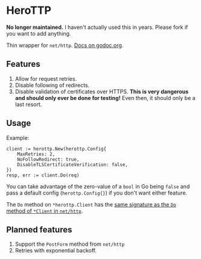 # HeroTTP

**No longer maintained.** I haven't actually used this in years. Please fork if you want to add anything.

Thin wrapper for `net/http`. [Docs on godoc.org](https://godoc.org/github.com/craigfurman/herottp).

## Features
1. Allow for request retries.
1. Disable following of redirects.
1. Disable validation of certificates over HTTPS. **This is very dangerous and should
   only ever be done for testing!** Even then, it should only be a last resort.

## Usage
Example:
```
client := herottp.New(herottp.Config{
    MaxRetries: 2,
    NoFollowRedirect: true,
    DisableTLSCertificateVerification: false,
})
resp, err := client.Do(req)
```
You can take advantage of the zero-value of a `bool` in Go being `false` and pass
a default config (`herottp.Config{}`) if you don't want either feature.

The `Do` method on `*herottp.Client` has the [same signature as the `Do` method of `*Client`
in `net/http`](https://golang.org/pkg/net/http/#Client.Do).

## Planned features
1. Support the `PostForm` method from `net/http`
1. Retries with exponential backoff.
